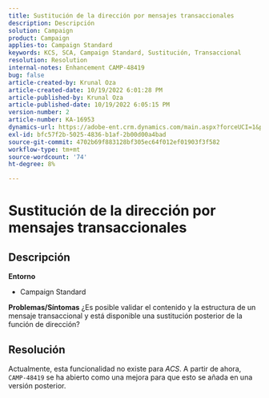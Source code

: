 ```yaml
---
title: Sustitución de la dirección por mensajes transaccionales
description: Descripción
solution: Campaign
product: Campaign
applies-to: Campaign Standard
keywords: KCS, SCA, Campaign Standard, Sustitución, Transaccional
resolution: Resolution
internal-notes: Enhancement CAMP-48419
bug: false
article-created-by: Krunal Oza
article-created-date: 10/19/2022 6:01:28 PM
article-published-by: Krunal Oza
article-published-date: 10/19/2022 6:05:15 PM
version-number: 2
article-number: KA-16953
dynamics-url: https://adobe-ent.crm.dynamics.com/main.aspx?forceUCI=1&pagetype=entityrecord&etn=knowledgearticle&id=b72c890b-d84f-ed11-bba2-00224808679b
exl-id: bfc57f2b-5025-4836-b1af-2b00d00a4bad
source-git-commit: 4702b69f883128bf305ec64f012ef01903f3f582
workflow-type: tm+mt
source-wordcount: '74'
ht-degree: 8%

---
```


# Sustitución de la dirección por mensajes transaccionales

## Descripción

<b>Entorno</b>
- Campaign Standard



<b>Problemas/Síntomas</b>
¿Es posible validar el contenido y la estructura de un mensaje transaccional y está disponible una sustitución posterior de la función de dirección?


## Resolución


Actualmente, esta funcionalidad no existe para *ACS*. A partir de ahora, `CAMP-48419` se ha abierto como una mejora para que esto se añada en una versión posterior.
